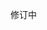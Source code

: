 <!--
 * @Author: 孙浩然
 * @Date: 2020-07-09 15:20:10
 * @LastEditors: 孙浩然
 * @LastEditTime: 2020-07-12 19:54:35
 * @FilePath: \Java-Point\docs\menu.md
 * @博客地址: 个人博客，如果各位客官觉得不错，请点个赞，谢谢。[地址](https://codefool0307.github.io/Java-Point/#/)，如对源码有异议请在我的博客中提问
--> 
修订中